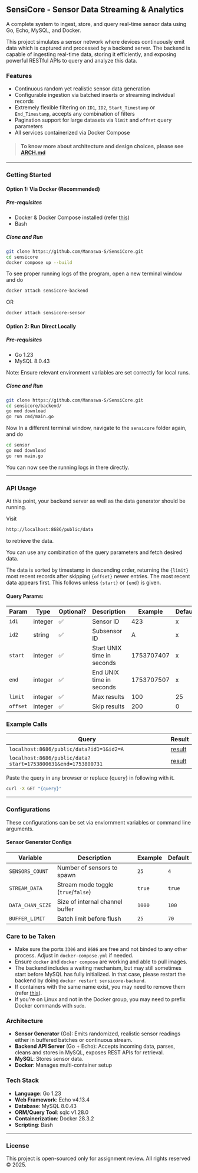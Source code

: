 ## SensiCore - Sensor Data Streaming & Analytics
A complete system to ingest, store, and query real-time sensor data using Go, Echo, MySQL, and Docker.

This project simulates a sensor network where devices continuously emit data which is captured and processed by a backend server. 
The backend is capable of ingesting real-time data, storing it efficiently, and exposing powerful RESTful APIs to query and analyze this data.

### Features
- Continuous random yet realistic sensor data generation
- Configurable ingestion via batched inserts or streaming individual records
- Extremely flexible filtering on `ID1`, `ID2`, `Start_Timestamp` or `End_Timestamp`, accepts any combination of filters
- Pagination support for large datasets via `limit` and `offset` query parameters
- All services containerized via Docker Compose

> #### To know more about architecture and design choices, please see <a href="">ARCH.md</a>

---

### Getting Started

#### Option 1: Via Docker (Recommended)

##### Pre-requisites
- Docker & Docker Compose installed (refer <a href="https://docs.docker.com/engine/install/">this</a>)
- Bash

##### Clone and Run
```bash
git clone https://github.com/Manaswa-S/SensiCore.git
cd sensicore
docker compose up --build
```
To see proper running logs of the program, open a new terminal window and do
```bash
docker attach sensicore-backend
```
OR 
```bash
docker attach sensicore-sensor
```

#### Option 2: Run Direct Locally

##### Pre-requisites
- Go 1.23
- MySQL 8.0.43

Note: Ensure relevant environment variables are set correctly for local runs.

##### Clone and Run
```bash
git clone https://github.com/Manaswa-S/SensiCore.git
cd sensicore/backend/
go mod download
go run cmd/main.go
```
Now In a different terminal window, navigate to the `sensicore` folder again, and do
```bash
cd sensor
go mod download
go run main.go
```
You can now see the running logs in there directly.

---

### API Usage

At this point, your backend server as well as the data generator should be running.

Visit 
```bash
http://localhost:8686/public/data
```
to retrieve the data.

You can use any combination of the query parameters and fetch desired data.

The data is sorted by timestamp in descending order, returning the `{limit}` most recent records after skipping `{offset}` newer entries. The most recent data appears first. This follows unless `{start}` or `{end}` is given.


#### Query Params:

| Param       |   Type   | Optional? | Description                | Example    |    Default |
|-------------|----------|-----------|----------------------------|------------|------------|
| `id1`       | integer  | ✅        | Sensor ID                  | 423        | x          |
| `id2`       | string   | ✅        | Subsensor ID               | A          | x          |
| `start`     | integer  | ✅        | Start UNIX time in seconds | 1753707407 | x          |
| `end`       | integer  | ✅        | End UNIX time in seconds   | 1753707507 | x          |
| `limit`     | integer  | ✅        | Max results                | 100        | 25         |
| `offset`    | integer  | ✅        | Skip results               | 200        | 0          |


### Example Calls

| Query                                                      | Result                |
|------------------------------------------------------------|-----------------------|
|`localhost:8686/public/data?id1=1&id2=A`                    | <a href="">result</a> |
|`localhost:8686/public/data?start=1753800631&end=1753800731`| <a href="">result</a> |

Paste the query in any browser or replace {query} in following with it.
```bash
curl -X GET "{query}"
```

---

### Configurations
These configurations can be set via enviornment variables or command line arguments.
#### Sensor Generator Configs
| Variable        | Description                         | Example     | Default |
|-----------------|-------------------------------------|-------------|---------|
| `SENSORS_COUNT` | Number of sensors to spawn          | `25`        | `4`     |
| `STREAM_DATA`   | Stream mode toggle (`true`/`false`) | `true`      | `true`  |
| `DATA_CHAN_SIZE`| Size of internal channel buffer     | `1000`      | `100`   |
| `BUFFER_LIMIT`  | Batch limit before flush            | `25`        | `70`    |


### Care to be Taken
- Make sure the ports `3306` and `8686` are free and not binded to any other process. Adjust in ``docker-compose.yml`` if needed. 
- Ensure `docker` and `docker compose` are working and able to pull images.
- The backend includes a waiting mechanism, but may still sometimes start before MySQL has fully initialized.
  In that case, please restart the backend by doing `docker restart sensicore-backend`.
- If containers with the same name exist, you may need to remove them (refer <a href="https://docs.docker.com/reference/cli/docker/container/rm/">this</a>).
- If you're on Linux and not in the Docker group, you may need to prefix Docker commands with `sudo`.


### Architecture
- **Sensor Generator** (Go): Emits randomized, realistic sensor readings either in buffered batches or continuous stream. 
- **Backend API Server** (Go + Echo): Accepts incoming data, parses, cleans and stores in MySQL, exposes REST APIs for retrieval.
- **MySQL**: Stores sensor data.
- **Docker**: Manages multi-container setup

### Tech Stack
- **Language**: Go 1.23
- **Web Framework**: Echo v4.13.4
- **Database**: MySQL 8.0.43
- **ORM/Query Tool**: sqlc v1.28.0
- **Containerization**: Docker 28.3.2
- **Scripting**: Bash

---

### License
This project is open-sourced only for assignment review. All rights reserved © 2025.